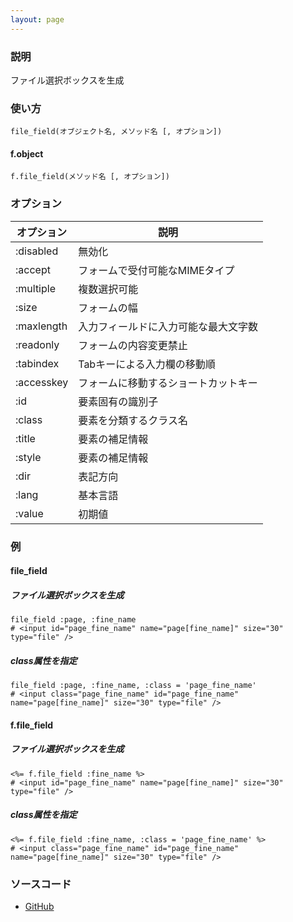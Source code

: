 ```yaml
---
layout: page
---
```

### 説明
ファイル選択ボックスを生成

### 使い方
    file_field(オブジェクト名, メソッド名 [, オプション])

#### f.object
    f.file_field(メソッド名 [, オプション])

### オプション

オプション      | 説明
---------- | ------------------
:disabled  | 無効化
:accept    | フォームで受付可能なMIMEタイプ
:multiple  | 複数選択可能
:size      | フォームの幅
:maxlength | 入力フィールドに入力可能な最大文字数
:readonly  | フォームの内容変更禁止
:tabindex  | Tabキーによる入力欄の移動順
:accesskey | フォームに移動するショートカットキー
:id        | 要素固有の識別子
:class     | 要素を分類するクラス名
:title     | 要素の補足情報
:style     | 要素の補足情報
:dir       | 表記方向
:lang      | 基本言語
:value     | 初期値

### 例
#### file_field
##### ファイル選択ボックスを生成
    file_field :page, :fine_name
    # <input id="page_fine_name" name="page[fine_name]" size="30" type="file" />

##### class属性を指定
    file_field :page, :fine_name, :class = 'page_fine_name'
    # <input class="page_fine_name" id="page_fine_name" name="page[fine_name]" size="30" type="file" />

#### f.file_field
##### ファイル選択ボックスを生成
    <%= f.file_field :fine_name %>
    # <input id="page_fine_name" name="page[fine_name]" size="30" type="file" />

##### class属性を指定
    <%= f.file_field :fine_name, :class = 'page_fine_name' %>
    # <input class="page_fine_name" id="page_fine_name" name="page[fine_name]" size="30" type="file" />

### ソースコード
* [GitHub](https://github.com/rails/rails/blob/f33d52c95217212cbacc8d5e44b5a8e3cdc6f5b3/actionview/lib/action_view/helpers/form_helper.rb#L2395)